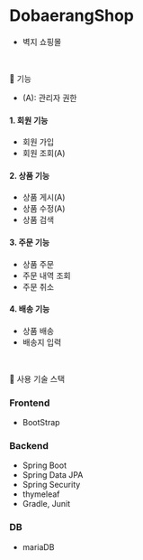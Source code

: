 # DobaerangShop

- 벽지 쇼핑몰

<br>

📌 기능

 * (A): 관리자 권한

#### 1. 회원 기능

  - 회원 가입
  - 회원 조회(A)

#### 2. 상품 기능

  - 상품 게시(A)
  - 상품 수정(A)
  - 상품 검색
   
#### 3. 주문 기능

  - 상품 주문
  - 주문 내역 조회
  - 주문 취소

#### 4. 배송 기능

  - 상품 배송
  - 배송지 입력

<br>

📌 사용 기술 스택

### Frontend

  - BootStrap
  
### Backend

  - Spring Boot
  - Spring Data JPA
  - Spring Security
  - thymeleaf
  - Gradle, Junit
  
### DB

  - mariaDB
